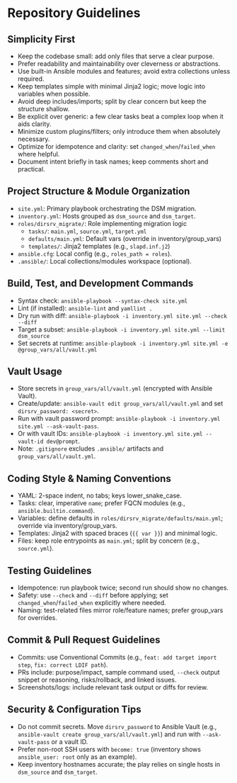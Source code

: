 # Repository Guidelines

## Simplicity First
- Keep the codebase small: add only files that serve a clear purpose.
- Prefer readability and maintainability over cleverness or abstractions.
- Use built-in Ansible modules and features; avoid extra collections unless required.
- Keep templates simple with minimal Jinja2 logic; move logic into variables when possible.
- Avoid deep includes/imports; split by clear concern but keep the structure shallow.
- Be explicit over generic: a few clear tasks beat a complex loop when it aids clarity.
- Minimize custom plugins/filters; only introduce them when absolutely necessary.
- Optimize for idempotence and clarity: set `changed_when`/`failed_when` where helpful.
- Document intent briefly in task names; keep comments short and practical.

## Project Structure & Module Organization
- `site.yml`: Primary playbook orchestrating the DSM migration.
- `inventory.yml`: Hosts grouped as `dsm_source` and `dsm_target`.
- `roles/dirsrv_migrate/`: Role implementing migration logic
  - `tasks/`: `main.yml`, `source.yml`, `target.yml`
  - `defaults/main.yml`: Default vars (override in inventory/group_vars)
  - `templates/`: Jinja2 templates (e.g., `slapd.inf.j2`)
- `ansible.cfg`: Local config (e.g., `roles_path = roles`).
- `.ansible/`: Local collections/modules workspace (optional).

## Build, Test, and Development Commands
- Syntax check: `ansible-playbook --syntax-check site.yml`
- Lint (if installed): `ansible-lint` and `yamllint .`
- Dry run with diff: `ansible-playbook -i inventory.yml site.yml --check --diff`
- Target a subset: `ansible-playbook -i inventory.yml site.yml --limit dsm_source`
- Set secrets at runtime: `ansible-playbook -i inventory.yml site.yml -e @group_vars/all/vault.yml`

## Vault Usage
- Store secrets in `group_vars/all/vault.yml` (encrypted with Ansible Vault).
- Create/update: `ansible-vault edit group_vars/all/vault.yml` and set `dirsrv_password: <secret>`.
- Run with vault password prompt: `ansible-playbook -i inventory.yml site.yml --ask-vault-pass`.
- Or with vault IDs: `ansible-playbook -i inventory.yml site.yml --vault-id dev@prompt`.
- Note: `.gitignore` excludes `.ansible/` artifacts and `group_vars/all/vault.yml`.

## Coding Style & Naming Conventions
- YAML: 2-space indent, no tabs; keys lower_snake_case.
- Tasks: clear, imperative `name`; prefer FQCN modules (e.g., `ansible.builtin.command`).
- Variables: define defaults in `roles/dirsrv_migrate/defaults/main.yml`; override via inventory/group_vars.
- Templates: Jinja2 with spaced braces (`{{ var }}`) and minimal logic.
- Files: keep role entrypoints as `main.yml`; split by concern (e.g., `source.yml`).

## Testing Guidelines
- Idempotence: run playbook twice; second run should show no changes.
- Safety: use `--check` and `--diff` before applying; set `changed_when`/`failed_when` explicitly where needed.
- Naming: test-related files mirror role/feature names; prefer group_vars for overrides.

## Commit & Pull Request Guidelines
- Commits: use Conventional Commits (e.g., `feat: add target import step`, `fix: correct LDIF path`).
- PRs include: purpose/impact, sample command used, `--check` output snippet or reasoning, risks/rollback, and linked issues.
- Screenshots/logs: include relevant task output or diffs for review.

## Security & Configuration Tips
- Do not commit secrets. Move `dirsrv_password` to Ansible Vault (e.g., `ansible-vault create group_vars/all/vault.yml`) and run with `--ask-vault-pass` or a vault ID.
- Prefer non-root SSH users with `become: true` (inventory shows `ansible_user: root` only as an example).
- Keep inventory hostnames accurate; the play relies on single hosts in `dsm_source` and `dsm_target`.
